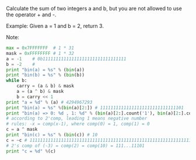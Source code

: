 Calculate the sum of two integers a and b, but you are not allowed to use the operator + and -.

Example:
Given a = 1 and b = 2, return 3.

Note:
```python
max = 0x7FFFFFFF  # 1 * 31
mask = 0xFFFFFFFF # 1 * 32
a = -1    # 0b11111111111111111111111111111111
b = -2    #
print "bin(a) = %s" % (bin(a))
print "bin(b) = %s" % (bin(b))
while b:
	carry = (a & b) & mask
	a = (a ^ b) & mask
	b = carry << 1
print "a = %d" % (a) # 4294967293
print "bin(a) = %s" %(bin(a)[2:]) # 11111111111111111111111111111101
print "bin(a) => 0: %d , 1: %d" % (bin(a)[2:].count('1'), bin(a)[2:].count('0'))
# according to 2'comp, leading 1 means negative number
# rules: -x = comp(x-1), where comp(0) = 1, comp(1) = 0
c = a ^ mask
print "bin(c) = %s" % (bin(c)) # 10
c = ~c # 1111111111111111111111111111111111111111111111111111111111111101
# 2's comp of (-3) = comp(2) = comp(10) = 111...11101
print "c = %d" %(c)
```
